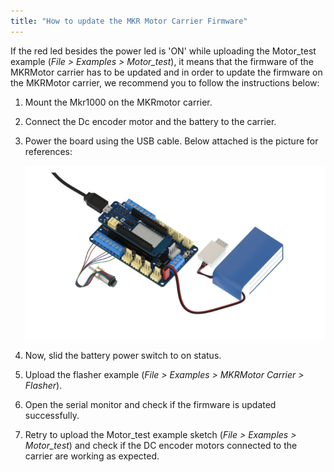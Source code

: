 ```yaml
---
title: "How to update the MKR Motor Carrier Firmware"
---
```


If the red led besides the power led is 'ON' while uploading the Motor_test example (_File > Examples > Motor_test_), it means that the firmware of the MKRMotor carrier has to be updated and in order to update the firmware on the MKRMotor carrier, we recommend you to follow the instructions below:

1. Mount the Mkr1000 on the MKRmotor carrier.
2. Connect the Dc encoder motor and the battery to the carrier.
3. Power the board using the USB cable. Below attached is the picture for references:

   ![Mkr100, DC encoder motor and battery connected to carrier](img/AEK_UpdateMKREMotorCarrier1.png)

4. Now, slid the battery power switch to on status.
5. Upload the flasher example (_File > Examples > MKRMotor Carrier > Flasher_).
6. Open the serial monitor and check if the firmware is updated successfully.
7. Retry to upload the Motor_test example sketch (_File > Examples > Motor_test_) and check if the DC encoder motors connected to the carrier are working as expected.
